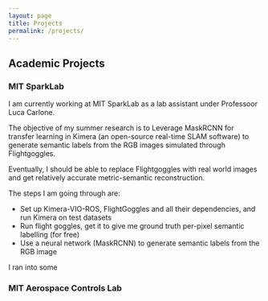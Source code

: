 ```yaml
---
layout: page
title: Projects
permalink: /projects/
---
```


## Academic Projects

### MIT SparkLab

I am currently working at MIT  SparkLab  as a lab  assistant under Professoor Luca Carlone.

The objective of my summer research is to Leverage MaskRCNN for transfer learning in Kimera (an open-source real-time SLAM software) to generate semantic labels from the RGB images simulated through Flightgoggles.

Eventually, I should be able to replace Flightgoggles with real world images and get relatively accurate metric-semantic reconstruction.

The steps I am going through are:
* Set up Kimera-VIO-ROS, FlightGoggles and all their dependencies, and run Kimera on test datasets
* Run flight goggles, get it to give me ground truth per-pixel semantic labelling (for free)
* Use a neural network (MaskRCNN) to generate semantic labels from the RGB image

I ran into some 

### MIT Aerospace Controls Lab
